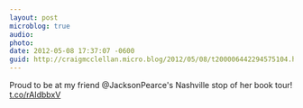 ```yaml
---
layout: post
microblog: true
audio: 
photo: 
date: 2012-05-08 17:37:07 -0600
guid: http://craigmcclellan.micro.blog/2012/05/08/t200006442294575104.html
---
```

Proud to be at my friend @JacksonPearce's Nashville stop of her book tour! [t.co/rAIdbbxV](http://t.co/rAIdbbxV)
